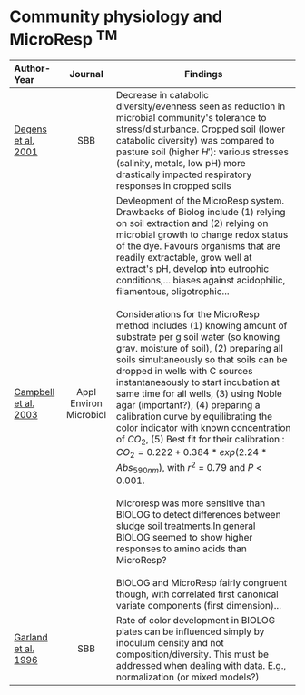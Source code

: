 # Community physiology and MicroResp $^{\text{TM}}$

|Author-Year|Journal|Findings|
|:---|:-----: |--------------------------------------|
[Degens et al. 2001](https://doi.org/10.1016/S0038-0717(01)00018-9)|SBB|Decrease in catabolic diversity/evenness seen as reduction in microbial community's tolerance to stress/disturbance. Cropped soil (lower catabolic diversity) was compared to pasture soil (higher $H'$): various stresses (salinity, metals, low pH) more drastically impacted respiratory responses in cropped soils|
[Campbell et al. 2003](https://doi.org/10.1128/AEM.69.6.3593-3599.2003)|Appl Environ Microbiol| Devleopment of the MicroResp system. Drawbacks of Biolog include (1) relying on soil extraction and (2) relying on microbial growth to change redox status of the dye. Favours organisms that are readily extractable, grow well at extract's pH, develop into eutrophic conditions,... biases against acidophilic, filamentous, oligotrophic... <br> <br>Considerations for the MicroResp method includes (1) knowing amount of substrate per g soil water (so knowing grav. moisture of soil), (2) preparing all soils simultaneously so that soils can be dropped in wells with C sources instantaneaously to start incubation at same time for all wells, (3) using Noble agar (important?), (4) preparing a calibration curve by equilibrating the color indicator with known concentration of $CO_2$, (5) Best fit for their calibration : $CO_2 = 0.222+0.384*exp(2.24*Abs_{590nm})$, with $r^2$ = 0.79 and $P$ < 0.001. <br> <br>Microresp was more sensitive than BIOLOG to detect differences between sludge soil treatments.In general BIOLOG seemed to show higher responses to amino acids than MicroResp? <br> <br>BIOLOG and MicroResp fairly congruent though, with correlated first canonical variate components (first dimension)...  
[Garland et al. 1996](https://doi.org/10.1016/0038-0717(95)00112-3)|SBB|Rate of color development in BIOLOG plates can be influenced simply by inoculum density and not composition/diversity. This must be addressed when dealing with data. E.g., normalization (or mixed models?)|
